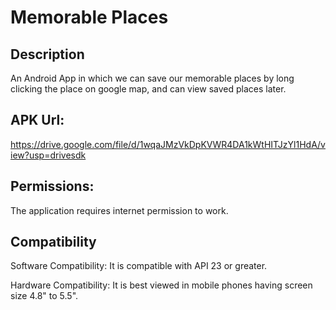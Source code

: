 # Memorable Places

## Description

An Android App in which we can save our memorable places by long clicking the place on google map, and can view saved places later.

## APK Url:

https://drive.google.com/file/d/1wqaJMzVkDpKVWR4DA1kWtHITJzYl1HdA/view?usp=drivesdk

## Permissions:

The application requires internet permission to work.

## Compatibility

Software Compatibility: It is compatible with API 23 or greater.

Hardware Compatibility: It is best viewed in mobile phones having screen size 4.8" to 5.5".
